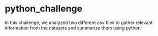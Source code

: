 # python_challenge
In this challenge, we analyzed two different csv files to gather relevant information from the datasets and summarize them using python.
